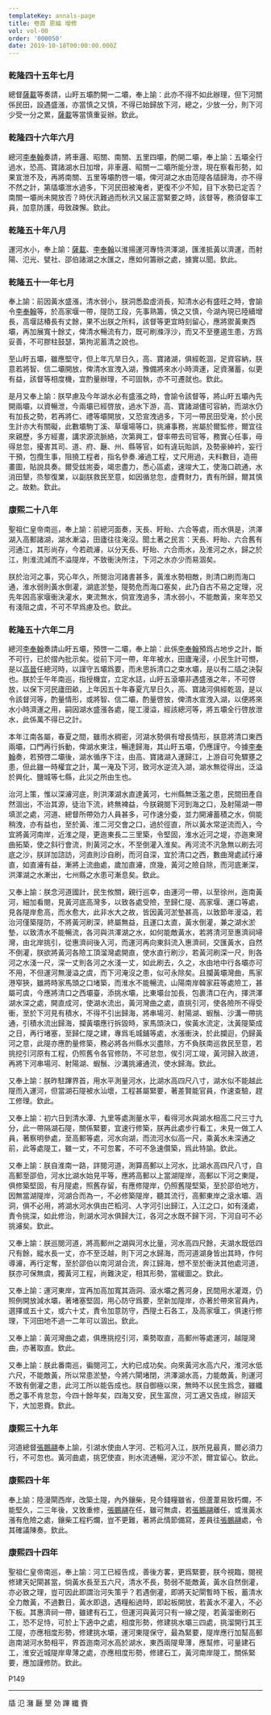 ```yaml
---
templateKey: annals-page
title: 卷首 恩綸 增修
vol: vol-00
order: '000050'
date: 2019-10-18T00:00:00.000Z
---
```


### 乾隆四十五年七月

總督<u>薩載</u>等奏請，山盱五壩酌開一二壩，奉上諭：此亦不得不如此辦理，但下河關係民田，設遇盛漲，亦當慎之又慎，不得已始歸放下河，總之，少放一分，則下河少受一分之累，<u>薩載</u>等當慎重妥辦。欽此。

### 乾隆四十六年六月

總河<u>李奉翰</u>奏請，將車邏、昭關、南關、五里四壩，酌開二壩，奉上諭：五壩全行過水，恐高、寶諸湖水日加增，非車邏、昭關一二壩所能分泄，現在察看形勢，如果宣泄不及，再將南關、五里等壩酌啓一壩，俾河湖之水由范隄各牐歸海，亦不得不然之計，第牐壩泄水過多，下河民田被淹者，更復不少不知，目下水勢已定否？南關一壩尚未開放否？時伏汛難過而秋汛又届正當緊要之時，該督等，務須督率工員，加意防護，毋致疎懈。欽此。

### 乾隆五十年八月

運河水小，奉上諭：<u>薩載</u>、<u>李奉翰</u>以淮揚運河專恃洪澤湖，匯淮抵黃以濟運，而射陽、氾光、甓社、邵伯諸湖之水匯之，應如何籌辦之處，據實以聞。欽此。

### 乾隆五十一年七月

奉上諭：前因黃水盛漲，清水弱小，朕洞悉盈虛消長，知清水必有盛旺之時，會諭令<u>李奉翰</u>等，於高家堰一帶，隄防工段，先事熟籌，慎之又慎，今湖內現已陸續增長，高堰誌椿長有丈餘，果不出朕之所料，該督等更宜時刻留心，應將禦黃東西壩，再加展寬十餘丈，俾清水暢流有力，既可刷滌浮沙，而又不至壅遏生患，方爲妥善，不可膠柱鼓瑟，第拘泥蓄清之說也。

至山盱五壩，雖應堅守，但上年亢旱日久，高、寶諸湖，俱經乾涸，足資容納，朕意若將智、信二壩開放，俾清水宣洩入湖，豫備將來水小時濟運，足資潴蓄，似更有益，該督等相度機，宜酌量辦理，不可固執，亦不可遷就也。欽此。

是月又奉上諭：朕早慮及今年湖水必有盛漲之時，會諭令該督等，將山盱五壩內先開兩壩，以資暢泄，今兩壩已經啓放，過水下游，高、寶諸湖儘可容納，而湖水仍有加長之勢，若再將仁、禮等壩開放，又恐宣洩過多，下河一帶民田受淹，於小民生計亦大有關礙，此數壩駒丁溪、草堰場等口，挑𤀹事務，耑屬於爾監修，爾宜往來親歷，多方經畫，講求源流脈絡，次第興工，督率帶去司官等，務實心任事，毋得怠忽，擾害其司、道、府、㕔、州、縣等官，如有違玩貽誤，及勢豪紳衿，妄行干預，包攬生事，阻撓工程者，指名參奏.𤀹過工程，丈尺用過，夫料數目，造冊畫圖，貼說具奏。爾受玆耑委，竭忠盡力，悉心區處，速竣大工，使海口疏通，水消田墾，烝黎復業，以副朕救民至意，如因循怠忽，虛費財力，責有所歸，爾其慎之。故勅。欽此。

### 康熙二十八年

聖祖仁皇帝南巡，奉上諭：前總河面奏，天長、盱眙、六合等處，雨水俱是，洪澤湖入高郵諸湖，湖水漸溢，田廬往往淹沒。聞土著之民言：天長、盱眙、六合舊有河通江，其形尚存，今若疏𤀹，以分天長、盱眙、六合雨水，及淮河之水，歸之於江，則淮流減而不溢隄岸，不致衝決所注，下河之水亦少而易涸矣。

朕於治河之事，究心年久，所閱治河諸書甚多，黃淮水勢相敵，則清口刷而海口通，淮水弱則黃水倒灌，湖底淤墊，隄勢危而海口塞矣，此乃自古不易之定理，况先年因高家堰衝決灌水，東流無水，倘宣洩過多，清水弱小，不能敵黃，來年恐又有淺阻之虞，不可不早爲慮及也。欽此。

### 乾隆五十六年二月

總河<u>李奉翰</u>奏請山盱五壩，預啓一二壩，奉上諭：此係<u>李奉翰</u>預爲占地步之計，斷不可行，已於摺內批示矣。從前下河一帶，年年被水，田廬淹浸，小民生計可憫，是以<u>高晉</u>任總河時，以謹守五壩爲要，而未思拆清口之束水壩，是以有二牐之決裂也。朕於壬午年南巡，指授機宜，立定水誌，山盱五滾壩非遇盛漲之年，不可啓放，以保下河民廬田畝，上年因五十年春夏亢旱日久，高、寶諸河俱經乾涸，是以令該督河等，酌量情形，或將智、信二壩，酌量啓放，俾清水宣洩入湖，以便將來水小時濟運之用，嗣因湖水盛漲各處，隄工漫溢，經該總河等，將五壩全行啓放泄水，此係萬不得已之計。

本年江南各屬，春夏之間，雖雨水稠密，河湖水勢俱有增長情形，朕意將清口東西兩壩，口門再行拆動，俾湖水東注，暢達歸海，其山盱五壩，仍應謹守。今據<u>李奉翰</u>奏，若預啓二壩後，湖水循序下注，由高、寶諸湖入運歸江，上游自可免驟壅之患，但此雖一時權宜之計，萬一淹及下河，致河水逆流入湖，湖水無從得出，泛溢於興化、鹽城等七縣，此災之所由生也。

治河上策，惟以深𤀹河底，則洪澤湖水直達黃河，七州縣無泛濫之患，民間田產自然涸出，不治其源，徒治下流，終無裨益，今朕親閱下河到海之口，及射陽湖一帶填淤之處，河道、總督所帶効力人員甚多，可作速分委，並力開𤀹蓄積之水，倘能稍洩，亦有益也，至於黃、淮二河交會之口，過於徑直，所以黃水常逆流而入，今宜將黃河南岸，近淮之隄，更迤東長二三里築，令堅固，淮水近河之堤，亦迤東灣曲拓築，使之斜行會流，則黃河之水，不至倒灌入淮矣。再河流不汛急無以刷去河底之沙，朕詳加諮訪，河直則沙自刷，而河自深，宜於清口之西，數曲灣處試行𤀹直，如直𤀹有益，漸將上流曲處，歲加直𤀹，庶幾，黃河之險自除，而河底漸深，洪澤湖之水漸出，七州縣之水患可漸息矣。欽此。

又奉上諭：朕念河道國計，民生攸關，親行巡幸，由運河一帶，以至徐州，迤南黃河，細加看閱，見黃河底高灣多，以致各處受險，至歸仁隄、高家堰、運口等處，見各隄岸愈高，而水愈大，此非水大之故，皆因黃河淤墊甚高，以致節年漫溢，若治河僅築隄防，不將黃河刷深，終屬無益，且運口太直，黃水倒灌，兼之湖水淤墊，以致清水不能暢流，各河與洪澤湖之水，如何能敵黃水，若將清河至惠濟祠埽灣，由北岸挑引，從惠濟祠後入河，而運河再向東斜流入惠濟祠，交匯黃水，自然不倒灌，朕欲將黃河各險工頂溜灣處開直，使水直行刷沙，若黃河刷深一尺，則各河之水淺一尺，深一丈則各河之水淺一丈，如此刷去，久之，水由地中行各壩亦可不用，不但運河無漫溢之虞，而下河淹沒之患，似可永除矣。且攔黃壩灣曲，馬家港窄狹，雖將時家馬頭之口堵築，而淮水不能暢流，山陽南岸韓家莊等處險工，甚屬可虞，今應將清口之西壩臺，添挑水壩，比東壩台加長，包裹清口在內，擇洪澤湖水深之處，開直成河，使湖水流出，黃河灣曲之處，直挑引河，使各險所不得受衝，至於下河見有積水，不得不引出歸海，將串場河、射陽湖、蝦鬚、沙溝一帶挑通，引積水流出歸海，攔黃壩應行拆毀時，家馬頭決口，俟黃水流定，汰黃隄築成之日，再行堵塞，至歸仁隄之建，專爲毛城鋪等處，水漲衝決，於此攔迴，仍歸黃河之意，此隄亦應酌量修築，務必將各州縣水災盡除，方不負朕南巡救民至意，若挑挖引河原有工程，仍照舊令各官修防，不可怠忽，俟引河工竣，黃河歸入故道，再將下河串場河、射陽湖、蝦鬚、沙溝挑𤀹通流，使水歸海。欽此。

又奉上諭：朕昨駐蹕界首，用水平測量河水，比湖水高四尺八寸，湖水似不能越此隄而入運河，但當湖石隄被水汕壞，工程甚屬緊要，著差賢能官員，作速查驗，趕工修理。欽此。

又奉上諭：初六日到清水潭、九里等處測量水平，看得河水與湖水相高二尺三寸九分，此一帶隔湖石隄，關係緊要，宜速行修築，朕再此處步行看工，未見一做工人員，著察明參處，至高郵等處，河水向湖，而流河水似高一尺，乘黃水未深通之前，此等處隄工，雖一丈，不可忽畧，不可不急速儹築，爲此特諭。欽此。

又奉上諭：朕自淮南一路，詳閱河道，測算高郵以上河水，比湖水高四尺八寸，自高郵至邵伯，河水比湖水始見平等，應將高郵以上當湖隄岸，高郵以下河之東隄，俱修築堅固，有月隄處，照舊存留，有應修隄岸，仍照舊隄堅築，至於邵伯地方，因無當湖隄岸，河湖合而為一，不必修築隄岸，聽其流行，高郵東岸之滾水壩、涵洞，俱不必用，將湖水河水俱由芒稻河、人字河引出歸江，入江之口，如有淺處，責令挑深，如此修治，則湖水河水俱歸大江，各河之水既不歸下河，下河自可不必挑𤀹矣。欽此。

又奉上諭：朕巡閱河道，將高郵州之湖與河水比量，河水高四尺餘，夫湖水既低四尺有餘，縱水長一丈，亦不至泛越，則下河之水歸海，而河道湖身皆出其時，作何導𤀹，再行定奪，至於邵伯以南河湖合流，奔江歸海，想不至於衝決其他處河道，朕亦可保無虞，獨黃河工程，尚難決定，相其形勢，當緩圖之。欽此。

又奉上諭：運河東岸，宜再加高加寬其涵洞、滾水壩之舊河身，民間用水灌溉，仍照例開放減水壩，著堵塞堅固，用心防守爲要，至新加隄岸，亦著於帶來官員內，選擇或五十丈，或六十丈，責令加意防守，西隄土石各工，及高家堰工，俱速行修理，下河田地不過一二年可以涸出。欽此。

又奉上諭：黃河灣曲之處，俱應挑挖引河，乘勢取直，高郵州等處運河，越隄灣曲，亦著取直。欽此。

又奉上諭：朕此番南巡，徧閱河工，大約已成功矣。向來黃河水高六尺，淮河水低六尺，不能敵黃，所以常患淤墊，今將六閘堵閉，洪澤湖水高，力能敵黃，則運河不致有倒灌之患，此河工所以能告成也。朕自御極以來，無時不以民生爲念，雖纖悉之事不肯怠忽，今四十餘年矣，四海又安，民生富庶，河工適又告成，辦詔天下，大加恩賚。欽此。

### 康熙三十九年

河道總督<u>張鵬翮</u>奉上諭，引湖水使由人字河、芒稻河入江，朕所見最真，爾必須力行，不可忽也。黃河曲處，挑穵使直，則水流通暢，泥沙不淤，爾宜留心。欽此。

### 康熙四十年

奉上諭：陸漫閘西岸，改築土隄，內外鑲柴，見今錢糧雖省，但蘆葦易致朽爛，不能堅久，二三年後，又致重修，<u>張鵬翮</u>在任，雖可無虞，若<u>張鵬翮</u>離任，或淮黃水漲有危險之處，鑲柴工程朽爛，豈不更難，著將此情節備寫，差員往<u>張鵬翮</u>處，令其確議陳奏。欽此。

### 康熙四十四年

聖祖仁皇帝南巡，奉上諭：河工已經告成，善後方畧，更爲緊要，朕今視臨，閱視修建天妃閘甚當，倘黃水長至五六尺，清水不長，勢弱不能敵黃，黃水自然倒灌，亦必致之理，豈可因此即謂治河失策乎？若遇倒灌，即將天妃閘暫時下板，蓄清水全力敵黃，不過數日，黃水即退，遇糧船過時，即起板開放，若黃水不灌入，不必下板。其惠濟祠一帶，雖建有石工，但運河與黃河只有一線之隄，若黃溜衝刷石工，恐不足恃，可於上下適中之處，相度形勢，修建挑水壩三四處，挑溜開行其王工隄，亦應相度形勢，修建挑水壩，運河東隄保守，最為緊要，隄岸應行加幫高郵迤南湖河水勢相平，界首迤南河水高於湖水，東西兩隄卑薄，應幫修，可量建石工，淮安近城隄岸卑薄之處，亦應相度形勢，修建石工，黃河南岸隄工，關係緊要，應加謹修防。欽此。

P149

---

牐 氾 潴 㕔 墾 効 蹕 纖 賚
